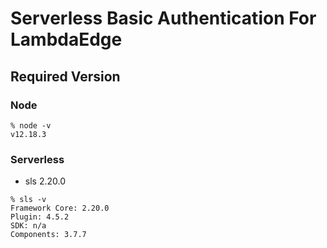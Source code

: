 # Serverless Basic Authentication For LambdaEdge

## Required Version
### Node
```
% node -v
v12.18.3
```
### Serverless
- sls 2.20.0

```
% sls -v
Framework Core: 2.20.0
Plugin: 4.5.2
SDK: n/a
Components: 3.7.7
```
